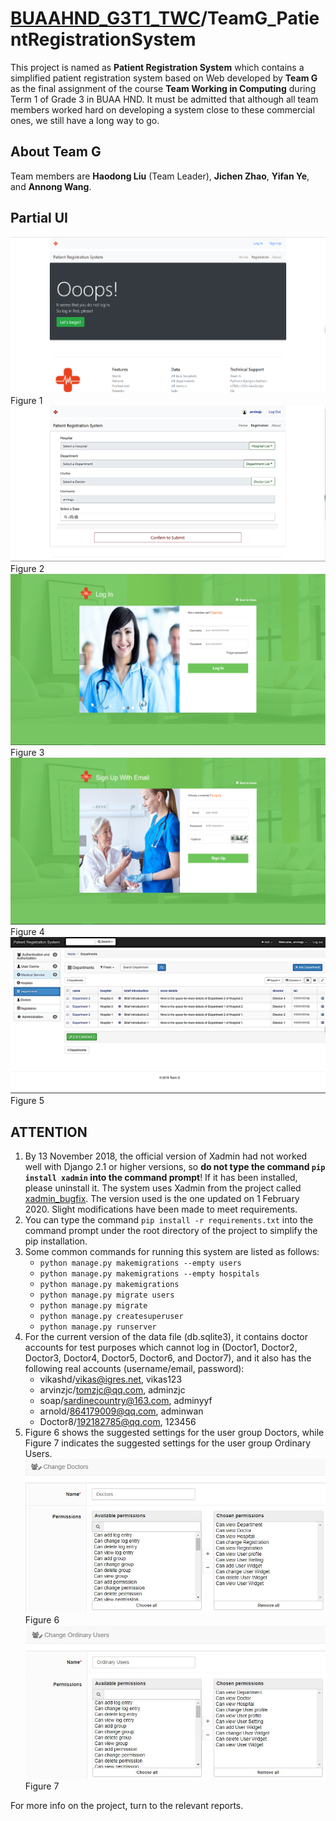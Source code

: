 # [BUAAHND_G3T1_TWC](https://github.com/ArvinZJC/BUAAHND_G3T1_TWC)/TeamG_PatientRegistrationSystem

This project is named as **Patient Registration System** which contains a simplified patient registration system based on Web developed by **Team G** as the final assignment of the course **Team Working in Computing**  during Term 1 of Grade 3 in BUAA HND. It must be admitted that although all team members worked hard on developing a system close to these commercial ones, we still have a long way to go.

## About Team G

Team members are **Haodong Liu** (Team Leader), **Jichen Zhao**, **Yifan Ye**, and **Annong Wang**.

## Partial UI

![UI1.png](UI1.png)Figure 1
![UI2.png](UI2.png)Figure 2
![UI3.png](UI3.png)Figure 3
![UI4.png](UI4.png)Figure 4
![UI5.png](UI5.png)Figure 5

## ATTENTION

1. By 13 November 2018, the official version of Xadmin had not worked well with Django 2.1 or higher versions, so **do not type the command `pip install xadmin` into the command prompt**! If it has been installed, please uninstall it. The system uses Xadmin from the project called [xadmin_bugfix](<https://github.com/vip68/xadmin_bugfix>). The version used is the one updated on 1 February 2020. Slight modifications have been made to meet requirements.
2. You can type the command `pip install -r requirements.txt` into the command prompt under the root directory of the project to simplify the pip installation.
3. Some common commands for running this system are listed as follows:
   - `python manage.py makemigrations --empty users`
   - `python manage.py makemigrations --empty hospitals`
   - `python manage.py makemigrations`
   - `python manage.py migrate users`
   - `python manage.py migrate`
   - `python manage.py createsuperuser`
   - `python manage.py runserver`
4. For the current version of the data file (db.sqlite3), it contains doctor accounts for test purposes which cannot log in (Doctor1, Doctor2, Doctor3, Doctor4, Doctor5, Doctor6, and Doctor7), and it also has the following real accounts (username/email, password):
   - vikashd/vikas@igres.net, vikas123
   - arvinzjc/tomzjc@qq.com, adminzjc
   - soap/sardinecountry@163.com, adminyyf
   - arnold/864179009@qq.com, adminwan
   - Doctor8/192182785@qq.com, 123456
5. Figure 6 shows the suggested settings for the user group Doctors, while Figure 7 indicates the suggested settings for the user group Ordinary Users.
![doctors.JPG](doctors.JPG "Suggested settings for the user group Doctors.")Figure 6
![ordinary_users.JPG](ordinary_users.JPG "Suggested settings for the user group Ordinary Users.")Figure 7

For more info on the project, turn to the relevant reports.